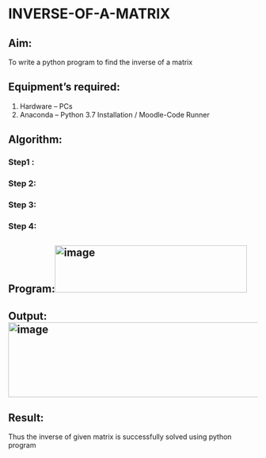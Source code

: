 # INVERSE-OF-A-MATRIX
## Aim:
To write a python program to find the inverse of a matrix
## Equipment’s required:
1. 	Hardware – PCs
2. 	Anaconda – Python 3.7 Installation / Moodle-Code Runner
## Algorithm:
### Step1 : 
### Step 2: 
### Step 3: 
### Step 4: 

## Program:<img width="388" height="95" alt="image" src="https://github.com/user-attachments/assets/740e49b4-3afa-4921-a0c9-cd4094909200" />

## Output:<img width="855" height="151" alt="image" src="https://github.com/user-attachments/assets/5b9eb7a1-fd3f-4346-bd28-24ecd159f013" />

## Result:
Thus the inverse of given matrix is successfully solved using python program

